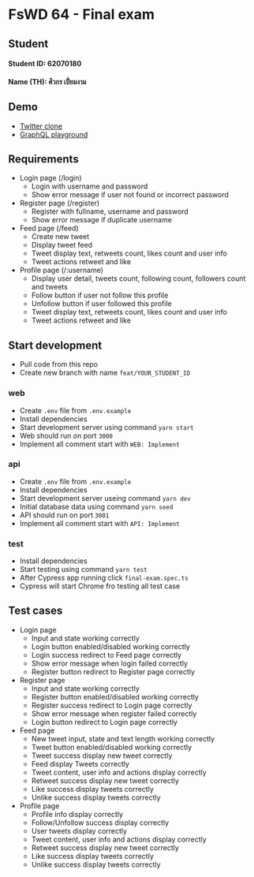 # FsWD 64 - Final exam

## Student
#### Student ID: 62070180
#### Name (TH): ศิวกร เปี่ยมงาม

## Demo
- [Twitter clone](https://fswd64.devnss.com)
- [GraphQL playground](https://api.fswd64.devnss.com/graphql)

## Requirements
- Login page (/login)
  - Login with username and password
  - Show error message if user not found or incorrect password
- Register page (/register)
  - Register with fullname, username and password
  - Show error message if duplicate username
- Feed page (/feed)
  - Create new tweet
  - Display tweet feed
  - Tweet display text, retweets count, likes count and user info
  - Tweet actions retweet and like
- Profile page (/:username)
  - Display user detail, tweets count, following count, followers count and tweets
  - Follow button if user not follow this profile
  - Unfollow button if user followed this profile
  - Tweet display text, retweets count, likes count and user info
  - Tweet actions retweet and like

## Start development
- Pull code from this repo
- Create new branch with name `feat/YOUR_STUDENT_ID`
### web
- Create `.env` file from `.env.example`
- Install dependencies
- Start development server using command `yarn start`
- Web should run on port `3000`
- Implement all comment start with `WEB: Implement`
### api
- Create `.env` file from `.env.example`
- Install dependencies
- Start development server useing command `yarn dev`
- Initial database data using command `yarn seed`
- API should run on port `3001`
- Implement all comment start with `API: Implement`
### test
- Install dependencies
- Start testing using command `yarn test`
- After Cypress app running click `final-exam.spec.ts`
- Cypress will start Chrome fro testing all test case

## Test cases
- Login page
  - Input and state working correctly
  - Login button enabled/disabled working correctly
  - Login success redirect to Feed page correctly
  - Show error message when login failed correctly
  - Register button redirect to Register page correctly
- Register page
  - Input and state working correctly
  - Register button enabled/disabled working correctly
  - Register success redirect to Login page correctly
  - Show error message when register failed correctly
  - Login button redirect to Login page correctly
- Feed page
  - New tweet input, state and text length working correctly
  - Tweet button enabled/disabled working correctly
  - Tweet success display new tweet correctly
  - Feed display Tweets correctly
  - Tweet content, user info and actions display correctly
  - Retweet success display new tweet correctly
  - Like success display tweets correctly
  - Unlike success display tweets correctly
- Profile page
  - Profile info display correctly
  - Follow/Unfollow success display correctly
  - User tweets display correctly
  - Tweet content, user info and actions display correctly
  - Retweet success display new tweet correctly
  - Like success display tweets correctly
  - Unlike success display tweets correctly
